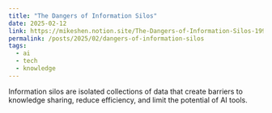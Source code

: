 ```yaml
---
title: "The Dangers of Information Silos"
date: 2025-02-12
link: https://mikeshen.notion.site/The-Dangers-of-Information-Silos-199212aa338280308a5fd3df5d09bbac
permalink: /posts/2025/02/dangers-of-information-silos
tags:
  - ai
  - tech
  - knowledge
---
```


Information silos are isolated collections of data that create barriers to knowledge sharing, reduce efficiency, and limit the potential of AI tools. 